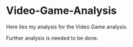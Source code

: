 # Video-Game-Analysis
Here lies my analysis for the Video Game analysis. 

Further analysis is needed to be done.
